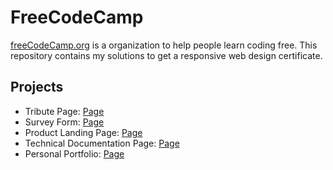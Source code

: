 # FreeCodeCamp
[freeCodeCamp.org](https://www.freecodecamp.org/)  is a organization to help people learn coding free. This repository contains my solutions to get a responsive web design certificate. 


## Projects
* Tribute Page: [Page](https://keskinevren.github.io/responsive-web-design-FCC/tribute-page/)
* Survey Form: [Page](https://keskinevren.github.io/responsive-web-design-FCC/survey-form/)
* Product Landing Page: [Page](https://keskinevren.github.io/responsive-web-design-FCC/product-landing-page/)
* Technical Documentation Page: [Page](https://keskinevren.github.io/responsive-web-design-FCC/technical-documentation-page/)
* Personal Portfolio: [Page]()
